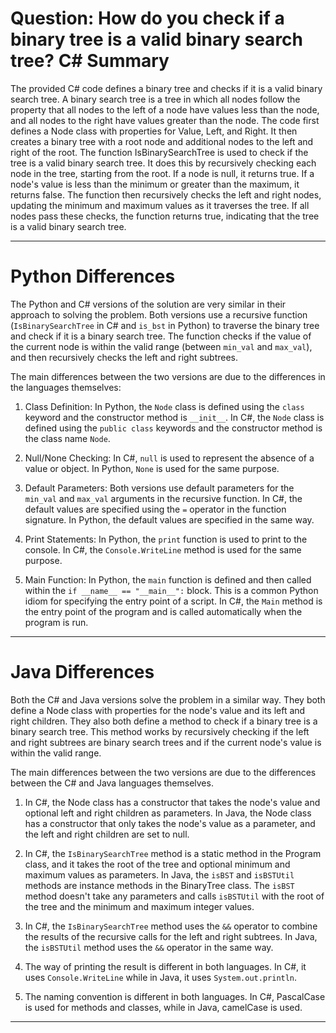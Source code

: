 # Question: How do you check if a binary tree is a valid binary search tree? C# Summary

The provided C# code defines a binary tree and checks if it is a valid binary search tree. A binary search tree is a tree in which all nodes follow the property that all nodes to the left of a node have values less than the node, and all nodes to the right have values greater than the node. The code first defines a Node class with properties for Value, Left, and Right. It then creates a binary tree with a root node and additional nodes to the left and right of the root. The function IsBinarySearchTree is used to check if the tree is a valid binary search tree. It does this by recursively checking each node in the tree, starting from the root. If a node is null, it returns true. If a node's value is less than the minimum or greater than the maximum, it returns false. The function then recursively checks the left and right nodes, updating the minimum and maximum values as it traverses the tree. If all nodes pass these checks, the function returns true, indicating that the tree is a valid binary search tree.

---

# Python Differences

The Python and C# versions of the solution are very similar in their approach to solving the problem. Both versions use a recursive function (`IsBinarySearchTree` in C# and `is_bst` in Python) to traverse the binary tree and check if it is a binary search tree. The function checks if the value of the current node is within the valid range (between `min_val` and `max_val`), and then recursively checks the left and right subtrees.

The main differences between the two versions are due to the differences in the languages themselves:

1. Class Definition: In Python, the `Node` class is defined using the `class` keyword and the constructor method is `__init__`. In C#, the `Node` class is defined using the `public class` keywords and the constructor method is the class name `Node`.

2. Null/None Checking: In C#, `null` is used to represent the absence of a value or object. In Python, `None` is used for the same purpose.

3. Default Parameters: Both versions use default parameters for the `min_val` and `max_val` arguments in the recursive function. In C#, the default values are specified using the `=` operator in the function signature. In Python, the default values are specified in the same way.

4. Print Statements: In Python, the `print` function is used to print to the console. In C#, the `Console.WriteLine` method is used for the same purpose.

5. Main Function: In Python, the `main` function is defined and then called within the `if __name__ == "__main__":` block. This is a common Python idiom for specifying the entry point of a script. In C#, the `Main` method is the entry point of the program and is called automatically when the program is run.

---

# Java Differences

Both the C# and Java versions solve the problem in a similar way. They both define a Node class with properties for the node's value and its left and right children. They also both define a method to check if a binary tree is a binary search tree. This method works by recursively checking if the left and right subtrees are binary search trees and if the current node's value is within the valid range.

The main differences between the two versions are due to the differences between the C# and Java languages themselves. 

1. In C#, the Node class has a constructor that takes the node's value and optional left and right children as parameters. In Java, the Node class has a constructor that only takes the node's value as a parameter, and the left and right children are set to null.

2. In C#, the `IsBinarySearchTree` method is a static method in the Program class, and it takes the root of the tree and optional minimum and maximum values as parameters. In Java, the `isBST` and `isBSTUtil` methods are instance methods in the BinaryTree class. The `isBST` method doesn't take any parameters and calls `isBSTUtil` with the root of the tree and the minimum and maximum integer values.

3. In C#, the `IsBinarySearchTree` method uses the `&&` operator to combine the results of the recursive calls for the left and right subtrees. In Java, the `isBSTUtil` method uses the `&&` operator in the same way.

4. The way of printing the result is different in both languages. In C#, it uses `Console.WriteLine` while in Java, it uses `System.out.println`.

5. The naming convention is different in both languages. In C#, PascalCase is used for methods and classes, while in Java, camelCase is used.

---
